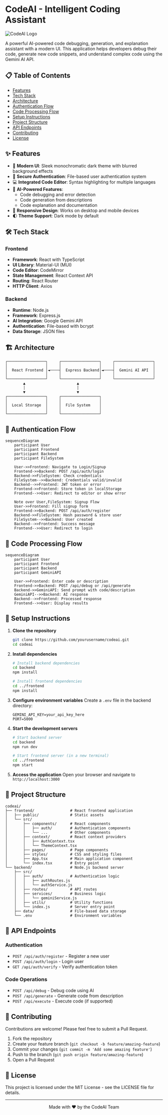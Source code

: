 # CodeAI - Intelligent Coding Assistant

![CodeAI Logo](https://via.placeholder.com/150x150?text=CodeAI)

A powerful AI-powered code debugging, generation, and explanation assistant with a modern UI. This application helps developers debug their code, generate new code snippets, and understand complex code using the Gemini AI API.

## 📋 Table of Contents

- [Features](#features)
- [Tech Stack](#tech-stack)
- [Architecture](#architecture)
- [Authentication Flow](#authentication-flow)
- [Code Processing Flow](#code-processing-flow)
- [Setup Instructions](#setup-instructions)
- [Project Structure](#project-structure)
- [API Endpoints](#api-endpoints)
- [Contributing](#contributing)
- [License](#license)

## ✨ Features

- 🎨 **Modern UI**: Sleek monochromatic dark theme with blurred background effects
- 🔐 **Secure Authentication**: File-based user authentication system
- 💻 **Integrated Code Editor**: Syntax highlighting for multiple languages
- 🤖 **AI-Powered Features**:
  - Code debugging and error detection
  - Code generation from descriptions
  - Code explanation and documentation
- 📱 **Responsive Design**: Works on desktop and mobile devices
- 🌓 **Theme Support**: Dark mode by default

## 🛠️ Tech Stack

### Frontend
- **Framework**: React with TypeScript
- **UI Library**: Material-UI (MUI)
- **Code Editor**: CodeMirror
- **State Management**: React Context API
- **Routing**: React Router
- **HTTP Client**: Axios

### Backend
- **Runtime**: Node.js
- **Framework**: Express.js
- **AI Integration**: Google Gemini API
- **Authentication**: File-based with bcrypt
- **Data Storage**: JSON files

## 🏗️ Architecture

```
┌─────────────────┐     ┌─────────────────┐     ┌─────────────────┐
│                 │     │                 │     │                 │
│  React Frontend │◄────┤  Express Backend│◄────┤  Gemini AI API  │
│                 │     │                 │     │                 │
└─────────────────┘     └─────────────────┘     └─────────────────┘
        ▲                       ▲
        │                       │
        ▼                       ▼
┌─────────────────┐     ┌─────────────────┐
│                 │     │                 │
│  Local Storage  │     │  File System    │
│                 │     │                 │
└─────────────────┘     └─────────────────┘
```

## 🔐 Authentication Flow

```mermaid
sequenceDiagram
    participant User
    participant Frontend
    participant Backend
    participant FileSystem
    
    User->>Frontend: Navigate to Login/Signup
    Frontend->>Backend: POST /api/auth/login
    Backend->>FileSystem: Check credentials
    FileSystem-->>Backend: Credentials valid/invalid
    Backend-->>Frontend: JWT token or error
    Frontend->>Frontend: Store token in localStorage
    Frontend-->>User: Redirect to editor or show error
    
    Note over User,FileSystem: Signup Flow
    User->>Frontend: Fill signup form
    Frontend->>Backend: POST /api/auth/register
    Backend->>FileSystem: Hash password & store user
    FileSystem-->>Backend: User created
    Backend-->>Frontend: Success message
    Frontend-->>User: Redirect to login
```

## 🔄 Code Processing Flow

```mermaid
sequenceDiagram
    participant User
    participant Frontend
    participant Backend
    participant GeminiAPI
    
    User->>Frontend: Enter code or description
    Frontend->>Backend: POST /api/debug or /api/generate
    Backend->>GeminiAPI: Send prompt with code/description
    GeminiAPI-->>Backend: AI response
    Backend-->>Frontend: Processed response
    Frontend-->>User: Display results
```

## 🚀 Setup Instructions

1. **Clone the repository**
   ```bash
   git clone https://github.com/yourusername/codeai.git
   cd codeai
   ```

2. **Install dependencies**
   ```bash
   # Install backend dependencies
   cd backend
   npm install

   # Install frontend dependencies
   cd ../frontend
   npm install
   ```

3. **Configure environment variables**
   Create a `.env` file in the backend directory:
   ```
   GEMINI_API_KEY=your_api_key_here
   PORT=5000
   ```

4. **Start the development servers**
   ```bash
   # Start backend server
   cd backend
   npm run dev

   # Start frontend server (in a new terminal)
   cd ../frontend
   npm start
   ```

5. **Access the application**
   Open your browser and navigate to `http://localhost:3000`

## 📁 Project Structure

```
codeai/
├── frontend/                # React frontend application
│   ├── public/              # Static assets
│   └── src/
│       ├── components/      # React components
│       │   ├── auth/        # Authentication components
│       │   └── ...          # Other components
│       ├── context/         # React context providers
│       │   ├── AuthContext.tsx
│       │   └── ThemeContext.tsx
│       ├── pages/           # Page components
│       ├── styles/          # CSS and styling files
│       ├── App.tsx          # Main application component
│       └── index.tsx        # Entry point
└── backend/                 # Node.js backend server
    ├── src/
    │   ├── auth/            # Authentication logic
    │   │   ├── authRoutes.js
    │   │   └── authService.js
    │   ├── routes/          # API routes
    │   ├── services/        # Business logic
    │   │   └── geminiService.js
    │   ├── utils/           # Utility functions
    │   └── index.js         # Server entry point
    ├── data/                # File-based data storage
    └── .env                 # Environment variables
```

## 🔌 API Endpoints

### Authentication
- `POST /api/auth/register` - Register a new user
- `POST /api/auth/login` - Login user
- `GET /api/auth/verify` - Verify authentication token

### Code Operations
- `POST /api/debug` - Debug code using AI
- `POST /api/generate` - Generate code from description
- `POST /api/execute` - Execute code (if supported)

## 🤝 Contributing

Contributions are welcome! Please feel free to submit a Pull Request.

1. Fork the repository
2. Create your feature branch (`git checkout -b feature/amazing-feature`)
3. Commit your changes (`git commit -m 'Add some amazing feature'`)
4. Push to the branch (`git push origin feature/amazing-feature`)
5. Open a Pull Request

## 📄 License

This project is licensed under the MIT License - see the LICENSE file for details.

---

<p align="center">Made with ❤️ by the CodeAI Team</p> 